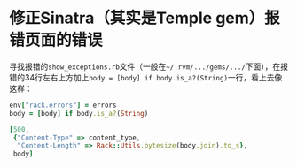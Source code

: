 # 修正Sinatra（其实是Temple gem）报错页面的错误

寻找报错的`show_exceptions.rb`文件（一般在`~/.rvm/.../gems/.../`下面），在报错的34行左右上方加上`body = [body] if body.is_a?(String)`一行，看上去像这样：

```ruby
env["rack.errors"] = errors
body = [body] if body.is_a?(String)

[500,
 {"Content-Type" => content_type,
  "Content-Length" => Rack::Utils.bytesize(body.join).to_s},
 body]
```
